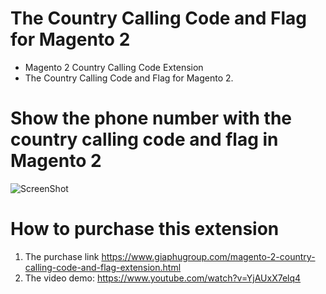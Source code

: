 # The Country Calling Code and Flag for Magento 2
- Magento 2 Country Calling Code Extension
- The Country Calling Code and Flag for Magento 2.

# Show the phone number with the country calling code and flag in Magento 2

![ScreenShot](https://github.com/php-cuong/magento2-country-dialing-code/blob/main/Snapshots/country-dialing-code.gif)

# How to purchase this extension
1. The purchase link https://www.giaphugroup.com/magento-2-country-calling-code-and-flag-extension.html
2. The video demo: https://www.youtube.com/watch?v=YjAUxX7elq4
